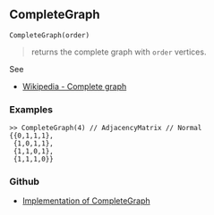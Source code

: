 ## CompleteGraph

```
CompleteGraph(order)
```

> returns the complete graph with `order` vertices.
 
See
* [Wikipedia - Complete graph](https://en.wikipedia.org/wiki/Complete_graph) 

### Examples

```
>> CompleteGraph(4) // AdjacencyMatrix // Normal
{{0,1,1,1},
 {1,0,1,1},
 {1,1,0,1},
 {1,1,1,0}}

```


### Github

* [Implementation of CompleteGraph](https://github.com/axkr/symja_android_library/blob/master/symja_android_library/matheclipse-core/src/main/java/org/matheclipse/core/builtin/GraphDataFunctions.java#L128) 

